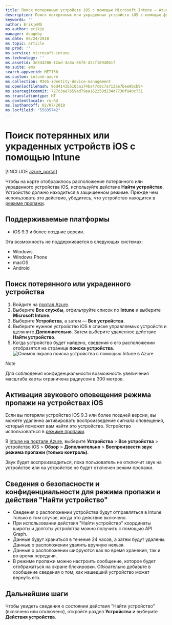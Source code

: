 ```yaml
---
title: Поиск потерянных устройств iOS с помощью Microsoft Intune — Azure | Документация Майкрософт
description: Поиск потерянных или украденных устройств iOS с помощью функции поиска устройства в Microsoft Intune. Ознакомьтесь со сведениями о безопасности и конфиденциальности при использовании действия поиска устройства.
keywords: ''
author: ErikjeMS
ms.author: erikje
manager: dougeby
ms.date: 08/24/2018
ms.topic: article
ms.prod: ''
ms.service: microsoft-intune
ms.technology: ''
ms.assetid: 3e544286-12ad-4a3a-86f8-d2cf16940b1f
ms.suite: ems
search.appverid: MET150
ms.custom: intune-azure
ms.collection: M365-identity-device-management
ms.openlocfilehash: 96d4143b5105a174ba47c8c7a713ae7bee9bcb94
ms.sourcegitcommit: 727c3ae7659ad79ea162250d234d7730f840c731
ms.translationtype: HT
ms.contentlocale: ru-RU
ms.lasthandoff: 02/07/2019
ms.locfileid: "55835742"
---
```

# <a name="locate-lost-or-stolen-ios-devices-with-intune"></a>Поиск потерянных или украденных устройств iOS с помощью Intune

[!INCLUDE [azure_portal](./includes/azure_portal.md)]

Чтобы на карте отобразилось расположение потерянного или украденного устройства iOS, используйте действие **Найти устройство**. Устройство должно находиться в защищенном режиме. Прежде чем использовать это действие, убедитесь, что устройство находится в [режиме пропажи](device-lost-mode.md).

## <a name="supported-platforms"></a>Поддерживаемые платформы

- iOS 9.3 и более поздние версии.

Эта возможность не поддерживается в следующих системах: 
- Windows
- Windows Phone
- macOS
- Android

## <a name="locate-a-lost-or-stolen-device"></a>Поиск потерянного или украденного устройства

1. Войдите на [портал Azure](https://portal.azure.com).
2. Выберите **Все службы**, отфильтруйте список по **Intune** и выберите **Microsoft Intune**.
3. Выберите **Устройства**, а затем — **Все устройства**.
4. Выберите нужное устройство iOS в списке управляемых устройств и щелкните **Дополнительно**. Затем выберите удаленное действие **Найти устройство**.
5. Когда устройство будет найдено, сведения о его расположении отобразятся на странице **поиска устройства**.
    ![Снимок экрана поиска устройства с помощью Intune в Azure](./media/locate-device.png)

>[!NOTE]
>Для соблюдения конфиденциальности возможность увеличения масштаба карты ограничена радиусом в 300 метров.

## <a name="activate-lost-mode-sound-alert-on-an-ios-device"></a>Активация звукового оповещения режима пропажи на устройствах iOS

Если вы потеряли устройство iOS 9.3 или более поздней версии, вы можете удаленно активировать воспроизведение сигнала оповещения, который поможет вам найти это устройство. Устройство использоваться в [режиме пропажи](device-lost-mode.md).

В [Intune на портале Azure](https://aka.ms/intuneportal), выберите **Устройства** > **Все устройства** > устройство iOS > **Обзор** > **Дополнительно** > **Воспроизвести звук режима пропажи (только контроль)**.

Звук будет воспроизводиться, пока пользователь не отключит звук на устройстве или на устройстве не будет отключен режим пропажи.


## <a name="security-and-privacy-information-for-lost-mode-and-locate-device-actions"></a>Сведения о безопасности и конфиденциальности для режима пропажи и действия "Найти устройство"
- Сведения о расположении устройства будут отправляться в Intune только в том случае, когда это действие включено.
- При использовании действия "Найти устройство" координаты широты и долготы устройства можно получить с помощью API Graph.
- Данные будут храниться в течение 24 часов, а затем будут удалены. Данные о расположении удалить вручную нельзя.
- Данные о расположении шифруются как во время хранения, так и во время передачи.
- В режиме пропажи можно настроить сообщение, которое будет отображаться на экране блокировки. Обязательно добавьте в сообщение сведения о том, как нашедший устройство может вернуть его.

## <a name="next-steps"></a>Дальнейшие шаги

Чтобы увидеть сведения о состоянии действия "Найти устройство" (включено или отключено), откройте раздел **Устройства** и выберите **Действия устройства**.
